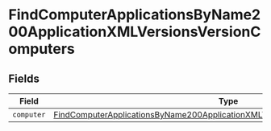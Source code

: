 # FindComputerApplicationsByName200ApplicationXMLVersionsVersionComputers


## Fields

| Field                                                                                                                                                                                         | Type                                                                                                                                                                                          | Required                                                                                                                                                                                      | Description                                                                                                                                                                                   |
| --------------------------------------------------------------------------------------------------------------------------------------------------------------------------------------------- | --------------------------------------------------------------------------------------------------------------------------------------------------------------------------------------------- | --------------------------------------------------------------------------------------------------------------------------------------------------------------------------------------------- | --------------------------------------------------------------------------------------------------------------------------------------------------------------------------------------------- |
| `computer`                                                                                                                                                                                    | [FindComputerApplicationsByName200ApplicationXMLVersionsVersionComputersComputer](../../models/operations/findcomputerapplicationsbyname200applicationxmlversionsversioncomputerscomputer.md) | :heavy_minus_sign:                                                                                                                                                                            | N/A                                                                                                                                                                                           |